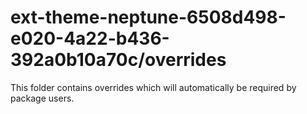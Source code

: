 # ext-theme-neptune-6508d498-e020-4a22-b436-392a0b10a70c/overrides

This folder contains overrides which will automatically be required by package users.
